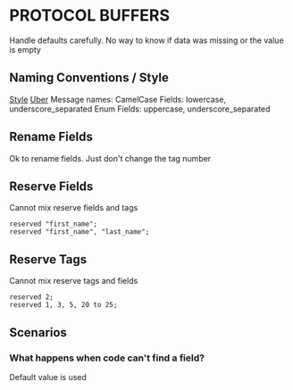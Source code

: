 # PROTOCOL BUFFERS
Handle defaults carefully. No way to know if data was missing or the value
is empty

## Naming Conventions / Style
[Style](https://developers.google.com/protocol-buffers/docs/style)
[Uber](https://github.com/uber/prototool/blob/dev/etc/style/uber/uber.proto)
Message names: CamelCase
Fields: lowercase, underscore_separated
Enum Fields: uppercase, underscore_separated

## Rename Fields
Ok to rename fields. Just don't change the tag number

## Reserve Fields
Cannot mix reserve fields and tags
```
reserved "first_name";
reserved "first_name", "last_name";
```

## Reserve Tags
Cannot mix reserve tags and fields
```
reserved 2;
reserved 1, 3, 5, 20 to 25;
```
## Scenarios

### What happens when code can't find a field?
Default value is used



